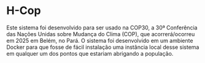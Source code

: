 # H-Cop
Este sistema foi desenvolvido para ser usado na COP30, a 30ª Conferência das Nações Unidas sobre Mudança do Clima (COP), que acorrerá/ocorreu em 2025 em Belém, no Pará. O sistema foi desenvolvido em um ambiente Docker para que fosse de fácil instalação uma instância local desse sistema em qualquer um dos pontos que estariam abrigando a população.
